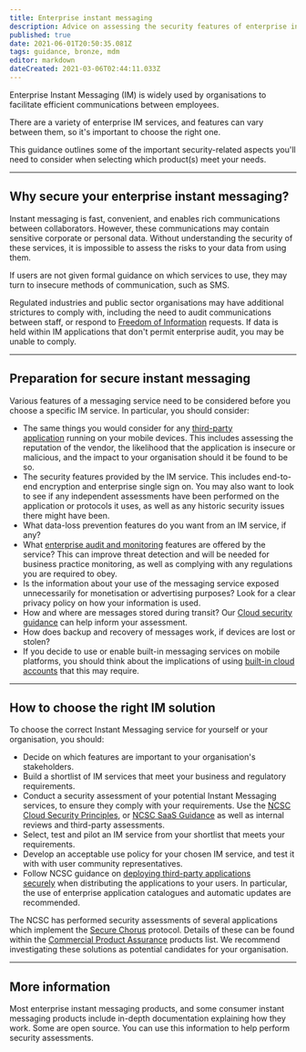 ```yaml
---
title: Enterprise instant messaging
description: Advice on assessing the security features of enterprise instant messaging systems for smartphones, tablets, laptops and desktop PCs
published: true
date: 2021-06-01T20:50:35.081Z
tags: guidance, bronze, mdm
editor: markdown
dateCreated: 2021-03-06T02:44:11.033Z
---
```


Enterprise Instant Messaging (IM) is widely used by organisations to facilitate efficient communications between employees.

There are a variety of enterprise IM services, and features can vary between them, so it's important to choose the right one.

This guidance outlines some of the important security-related aspects you'll need to consider when selecting which product(s) meet your needs.

---

## Why secure your enterprise instant messaging?

Instant messaging is fast, convenient, and enables rich communications between collaborators. However, these communications may contain sensitive corporate or personal data. Without understanding the security of these services, it is impossible to assess the risks to your data from using them.

If users are not given formal guidance on which services to use, they may turn to insecure methods of communication, such as SMS.

Regulated industries and public sector organisations may have additional strictures to comply with, including the need to audit communications between staff, or respond to [Freedom of Information](https://ico.org.uk/for-organisations/guide-to-freedom-of-information/) requests. If data is held within IM applications that don't permit enterprise audit, you may be unable to comply.

---

## Preparation for secure instant messaging

Various features of a messaging service need to be considered before you choose a specific IM service. In particular, you should consider:

-   The same things you would consider for any [third-party application](https://www.ncsc.gov.uk/collection/mobile-device-guidance/using-third-party-applications) running on your mobile devices. This includes assessing the reputation of the vendor, the likelihood that the application is insecure or malicious, and the impact to your organisation should it be found to be so.
-   The security features provided by the IM service. This includes end-to-end encryption and enterprise single sign on. You may also want to look to see if any independent assessments have been performed on the application or protocols it uses, as well as any historic security issues there might have been.
-   What data-loss prevention features do you want from an IM service, if any?
-   What [enterprise audit and monitoring](https://www.ncsc.gov.uk/collection/mobile-device-guidance/logging-and-protective-monitoring) features are offered by the service? This can improve threat detection and will be needed for business practice monitoring, as well as complying with any regulations you are required to obey.
-   Is the information about your use of the messaging service exposed unnecessarily for monetisation or advertising purposes? Look for a clear privacy policy on how your information is used.
-   How and where are messages stored during transit? Our [Cloud security guidance](https://www.ncsc.gov.uk/collection/cloud-security) can help inform your assessment.
-   How does backup and recovery of messages work, if devices are lost or stolen?
-   If you decide to use or enable built-in messaging services on mobile platforms, you should think about the implications of using [built-in cloud accounts](https://www.ncsc.gov.uk/collection/mobile-device-guidance/using-built-in-cloud-services) that this may require.

---

## How to choose the right IM solution

To choose the correct Instant Messaging service for yourself or your organisation, you should:

-   Decide on which features are important to your organisation's stakeholders.
-   Build a shortlist of IM services that meet your business and regulatory requirements.
-   Conduct a security assessment of your potential Instant Messaging services, to ensure they comply with your requirements. Use the [NCSC Cloud Security Principles](https://www.ncsc.gov.uk/collection/cloud-security), or [NCSC SaaS Guidance](https://www.ncsc.gov.uk/collection/saas-security) as well as internal reviews and third-party assessments.
-   Select, test and pilot an IM service from your shortlist that meets your requirements.
-   Develop an acceptable use policy for your chosen IM service, and test it with with user community representatives.
-   Follow NCSC guidance on [deploying third-party applications securely](https://www.ncsc.gov.uk/collection/mobile-device-guidance/using-third-party-applications) when distributing the applications to your users. In particular, the use of enterprise application catalogues and automatic updates are recommended.

The NCSC has performed security assessments of several applications which implement the [Secure Chorus](https://www.securechorus.com/) protocol. Details of these can be found within the [Commercial Product Assurance](https://www.ncsc.gov.uk/cpa) products list. We recommend investigating these solutions as potential candidates for your organisation.

---

## More information

Most enterprise instant messaging products, and some consumer instant messaging products include in-depth documentation explaining how they work. Some are open source. You can use this information to help perform security assessments.